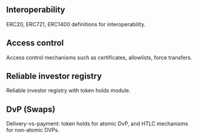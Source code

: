 ## Interoperability

ERC20, ERC721, ERC1400 definitions for interoperability.

## Access control

Access control mechanisms such as certificates, allowlists, force transfers.

## Reliable investor registry

Reliable investor registry with token holds module.

## DvP (Swaps)

Delivery-vs-payment: token holds for atomic DvP, and HTLC mechanisms for non-atomic DVPs.
